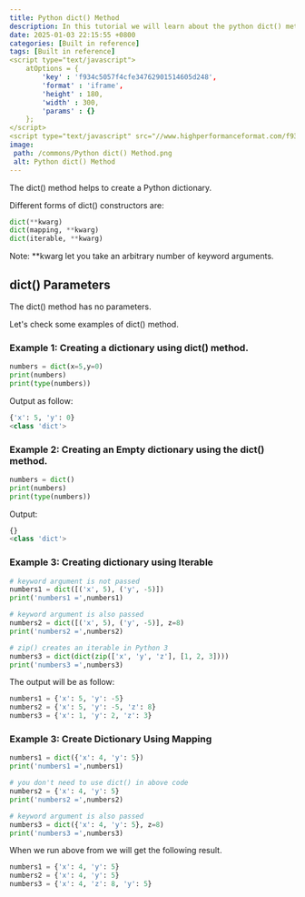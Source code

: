 ```yaml
---
title: Python dict() Method
description: In this tutorial we will learn about the python dict() method and its uses.
date: 2025-01-03 22:15:55 +0800
categories: [Built in reference]
tags: [Built in reference]
<script type="text/javascript">
	atOptions = {
		'key' : 'f934c5057f4cfe34762901514605d248',
		'format' : 'iframe',
		'height' : 180,
		'width' : 300,
		'params' : {}
	};
</script>
<script type="text/javascript" src="//www.highperformanceformat.com/f934c5057f4cfe34762901514605d248/invoke.js"></script>
image:
 path: /commons/Python dict() Method.png
 alt: Python dict() Method
---
```


The dict() method helps to create a Python dictionary.

Different forms of dict() constructors are:

```python
dict(**kwarg)
dict(mapping, **kwarg)
dict(iterable, **kwarg)
```

Note: \*\*kwarg let you take an arbitrary number of keyword arguments.

## dict() Parameters

The dict() method has no parameters.

Let's check some examples of dict() method.

### Example 1: Creating a dictionary using dict() method.

```python
numbers = dict(x=5,y=0)
print(numbers)
print(type(numbers))
```


Output as follow:

```python
{'x': 5, 'y': 0}
<class 'dict'>
```
### Example 2: Creating an Empty dictionary using the dict() method.

```python
numbers = dict()
print(numbers)
print(type(numbers))

```
<script type="text/javascript">
	atOptions = {
		'key' : 'f934c5057f4cfe34762901514605d248',
		'format' : 'iframe',
		'height' : 180,
		'width' : 300,
		'params' : {}
	};
</script>
<script type="text/javascript" src="//www.highperformanceformat.com/f934c5057f4cfe34762901514605d248/invoke.js"></script>

Output:

```python
{}
<class 'dict'>

```

### Example 3: Creating dictionary using Iterable

```python
# keyword argument is not passed
numbers1 = dict([('x', 5), ('y', -5)])
print('numbers1 =',numbers1)

# keyword argument is also passed
numbers2 = dict([('x', 5), ('y', -5)], z=8)
print('numbers2 =',numbers2)

# zip() creates an iterable in Python 3
numbers3 = dict(dict(zip(['x', 'y', 'z'], [1, 2, 3])))
print('numbers3 =',numbers3)

```
The output will be as follow:

```python
numbers1 = {'x': 5, 'y': -5}
numbers2 = {'x': 5, 'y': -5, 'z': 8}
numbers3 = {'x': 1, 'y': 2, 'z': 3}

```

### 

### Example 3: Create Dictionary Using Mapping

```python
numbers1 = dict({'x': 4, 'y': 5})
print('numbers1 =',numbers1)

# you don't need to use dict() in above code
numbers2 = {'x': 4, 'y': 5}
print('numbers2 =',numbers2)

# keyword argument is also passed
numbers3 = dict({'x': 4, 'y': 5}, z=8)
print('numbers3 =',numbers3)

```

<script type="text/javascript">
	atOptions = {
		'key' : 'f934c5057f4cfe34762901514605d248',
		'format' : 'iframe',
		'height' : 180,
		'width' : 300,
		'params' : {}
	};
</script>
<script type="text/javascript" src="//www.highperformanceformat.com/f934c5057f4cfe34762901514605d248/invoke.js"></script>
When we run above from we will get the following result.

```python
numbers1 = {'x': 4, 'y': 5}
numbers2 = {'x': 4, 'y': 5}
numbers3 = {'x': 4, 'z': 8, 'y': 5}

```